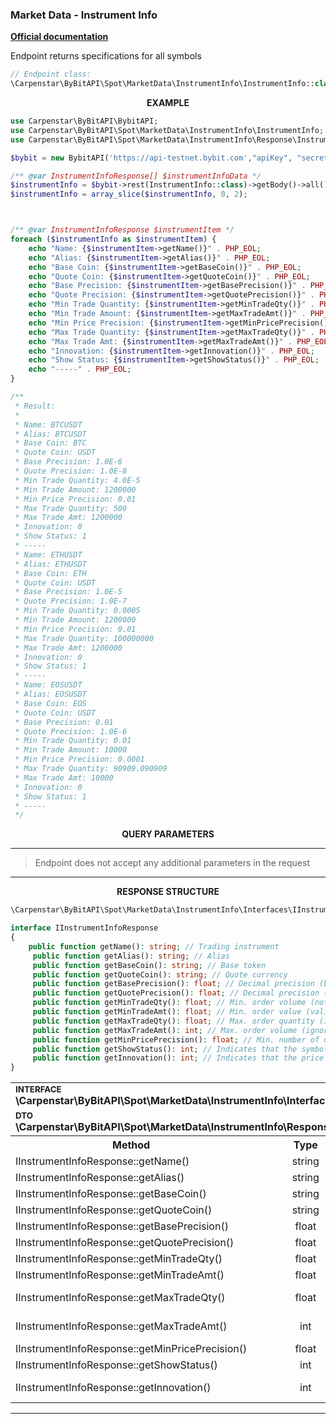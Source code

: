 ### Market Data - Instrument Info
<b>[Official documentation](https://bybit-exchange.github.io/docs/spot/public/instrument)</b>

<p>Endpoint returns specifications for all symbols</p>

```php
// Endpoint class:
\Carpenstar\ByBitAPI\Spot\MarketData\InstrumentInfo\InstrumentInfo::class
```

<p align="center" width="100%"><b>EXAMPLE</b></p>

```php
use Carpenstar\ByBitAPI\BybitAPI;
use Carpenstar\ByBitAPI\Spot\MarketData\InstrumentInfo\InstrumentInfo;
use Carpenstar\ByBitAPI\Spot\MarketData\InstrumentInfo\Response\InstrumentInfoResponse;

$bybit = new BybitAPI('https://api-testnet.bybit.com',"apiKey", "secret");

/** @var InstrumentInfoResponse[] $instrumentInfoData */
$instrumentInfo = $bybit->rest(InstrumentInfo::class)->getBody()->all();
$instrumentInfo = array_slice($instrumentInfo, 0, 2);



/** @var InstrumentInfoResponse $instrumentItem */
foreach ($instrumentInfo as $instrumentItem) {
    echo "Name: {$instrumentItem->getName()}" . PHP_EOL;
    echo "Alias: {$instrumentItem->getAlias()}" . PHP_EOL;
    echo "Base Coin: {$instrumentItem->getBaseCoin()}" . PHP_EOL;
    echo "Quote Coin: {$instrumentItem->getQuoteCoin()}" . PHP_EOL;
    echo "Base Precision: {$instrumentItem->getBasePrecision()}" . PHP_EOL;
    echo "Quote Precision: {$instrumentItem->getQuotePrecision()}" . PHP_EOL;
    echo "Min Trade Quantity: {$instrumentItem->getMinTradeQty()}" . PHP_EOL;
    echo "Min Trade Amount: {$instrumentItem->getMaxTradeAmt()}" . PHP_EOL;
    echo "Min Price Precision: {$instrumentItem->getMinPricePrecision()}" . PHP_EOL;
    echo "Max Trade Quantity: {$instrumentItem->getMaxTradeQty()}" . PHP_EOL;
    echo "Max Trade Amt: {$instrumentItem->getMaxTradeAmt()}" . PHP_EOL;
    echo "Innovation: {$instrumentItem->getInnovation()}" . PHP_EOL;
    echo "Show Status: {$instrumentItem->getShowStatus()}" . PHP_EOL;
    echo "-----" . PHP_EOL;
}

/**
 * Result:
 * 
 * Name: BTCUSDT
 * Alias: BTCUSDT
 * Base Coin: BTC
 * Quote Coin: USDT
 * Base Precision: 1.0E-6
 * Quote Precision: 1.0E-8
 * Min Trade Quantity: 4.0E-5
 * Min Trade Amount: 1200000
 * Min Price Precision: 0.01
 * Max Trade Quantity: 500
 * Max Trade Amt: 1200000
 * Innovation: 0
 * Show Status: 1
 * -----
 * Name: ETHUSDT
 * Alias: ETHUSDT
 * Base Coin: ETH
 * Quote Coin: USDT
 * Base Precision: 1.0E-5
 * Quote Precision: 1.0E-7
 * Min Trade Quantity: 0.0005
 * Min Trade Amount: 1200000
 * Min Price Precision: 0.01
 * Max Trade Quantity: 100000000
 * Max Trade Amt: 1200000
 * Innovation: 0
 * Show Status: 1
 * -----
 * Name: EOSUSDT
 * Alias: EOSUSDT
 * Base Coin: EOS
 * Quote Coin: USDT
 * Base Precision: 0.01
 * Quote Precision: 1.0E-6
 * Min Trade Quantity: 0.01
 * Min Trade Amount: 10000
 * Min Price Precision: 0.0001
 * Max Trade Quantity: 90909.090909
 * Max Trade Amt: 10000
 * Innovation: 0
 * Show Status: 1
 * -----
 */
```

<p align="center" width="100%"><b>QUERY PARAMETERS</b></p>

---

> Endpoint does not accept any additional parameters in the request

---

<p align="center" width="100%"><b>RESPONSE STRUCTURE</b></p>

```php
\Carpenstar\ByBitAPI\Spot\MarketData\InstrumentInfo\Interfaces\IInstrumentInfoResponse::class;

interface IInstrumentInfoResponse
{
    public function getName(): string; // Trading instrument
     public function getAlias(): string; // Alias
     public function getBaseCoin(): string; // Base token
     public function getQuoteCoin(): string; // Quote currency
     public function getBasePrecision(): float; // Decimal precision (base currency)
     public function getQuotePrecision(): float; // Decimal precision (quote currency)
     public function getMinTradeQty(): float; // Min. order volume (not valid for MARKET buy orders)
     public function getMinTradeAmt(): float; // Min. order value (valid only for market buy orders)
     public function getMaxTradeQty(): float; // Max. order quantity (ignored when placing an order with order type LIMIT_MAKER)
     public function getMaxTradeAmt(): int; // Max. order volume (ignored when placing an order of the LIMIT_MAKER type)
     public function getMinPricePrecision(): float; // Min. number of decimal places
     public function getShowStatus(): int; // Indicates that the symbol is open for trading
     public function getInnovation(): int; // Indicates that the price of this currency is relatively volatile
}
```
<table style="width: 100%">
  <tr>
    <td colspan="3">
        <sup><b>INTERFACE</b></sup> <br />
        <b>\Carpenstar\ByBitAPI\Spot\MarketData\InstrumentInfo\Interfaces\IInstrumentInfoResponse\IInstrumentInfoResponse::class</b>
    </td>
  </tr>
  <tr>
    <td colspan="3">
        <sup><b>DTO</b></sup> <br />
        <b>\Carpenstar\ByBitAPI\Spot\MarketData\InstrumentInfo\Response\InstrumentInfoResponse::class</b>
    </td>
  </tr>
  <tr>
     <th style="width: 30%; text-align: center">Method</th>
     <th style="width: 20%; text-align: center">Type</th>
     <th style="width: 50%; text-align: center">Description</th>
   </tr>
   <tr>
     <td>IInstrumentInfoResponse::getName()</td>
     <td style="text-align: center">string</td>
     <td> Trading instrument </td>
   </tr>
   <tr>
     <td>IInstrumentInfoResponse::getAlias()</td>
     <td style="text-align: center">string</td>
     <td> Synonym </td>
   </tr>
   <tr>
     <td>IInstrumentInfoResponse::getBaseCoin()</td>
     <td style="text-align: center">string</td>
     <td> Base token </td>
   </tr>
   <tr>
     <td>IInstrumentInfoResponse::getQuoteCoin()</td>
     <td style="text-align: center">string</td>
     <td> Quote currency </td>
   </tr>
   <tr>
     <td>IInstrumentInfoResponse::getBasePrecision()</td>
     <td style="text-align: center">float</td>
     <td> Decimal precision (base currency) </td>
   </tr>
  <tr>
     <td>IInstrumentInfoResponse::getQuotePrecision()</td>
     <td style="text-align: center">float</td>
     <td> Decimal precision (quote currency) </td>
   </tr>
   <tr>
     <td>IInstrumentInfoResponse::getMinTradeQty()</td>
     <td style="text-align: center">float</td>
     <td> Min. order volume (not valid for MARKET buy orders) </td>
   </tr>
   <tr>
     <td>IInstrumentInfoResponse::getMinTradeAmt()</td>
     <td style="text-align: center">float</td>
     <td> Min. order value (valid only for market buy orders) </td>
   </tr>
   <tr>
     <td>IInstrumentInfoResponse::getMaxTradeQty()</td>
     <td style="text-align: center">float</td>
     <td> Max. order quantity (ignored when placing an order with order type LIMIT_MAKER) </td>
   </tr>
   <tr>
     <td>IInstrumentInfoResponse::getMaxTradeAmt()</td>
     <td style="text-align: center">int</td>
     <td> Max. order volume (ignored when placing an order of the LIMIT_MAKER type) </td>
   </tr>
   <tr>
     <td>IInstrumentInfoResponse::getMinPricePrecision()</td>
     <td style="text-align: center">float</td>
     <td> Min. number of decimal places </td>
   </tr>
<tr>
     <td>IInstrumentInfoResponse::getShowStatus()</td>
     <td style="text-align: center">int</td>
     <td> Indicates that the symbol is open for trading </td>
   </tr>
   <tr>
     <td>IInstrumentInfoResponse::getInnovation()</td>
     <td style="text-align: center">int</td>
     <td> Indicates that the price of this currency is relatively volatile </td>
   </tr>
</table>

---